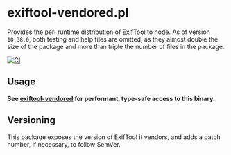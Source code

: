 # exiftool-vendored.pl

Provides the perl runtime distribution of
[ExifTool](http://www.sno.phy.queensu.ca/~phil/exiftool/) to
[node](https://nodejs.org/en/). As of version `10.38.0`, both testing and help
files are omitted, as they almost double the size of the package and more than
triple the number of files in the package.

[![CI](https://github.com/photostructure/exiftool-vendored.pl/workflows/Node.js%20CI/badge.svg?branch=master)](https://github.com/photostructure/exiftool-vendored.pl/actions?query=workflow%3A%22Node.js+CI%22)

## Usage

**See [exiftool-vendored](https://github.com/mceachen/exiftool-vendored) for
performant, type-safe access to this binary.**

## Versioning

This package exposes the version of ExifTool it vendors, and adds a patch
number, if necessary, to follow SemVer.